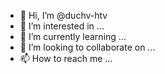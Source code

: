 - 👋 Hi, I’m @duchv-htv
- 👀 I’m interested in ...
- 🌱 I’m currently learning ...
- 💞️ I’m looking to collaborate on ...
- 📫 How to reach me ...

<!---
duchv-htv/duchv-htv is a ✨ special ✨ repository because its `README.md` (this file) appears on your GitHub profile.
You can click the Preview link to take a look at your changes.
--->
